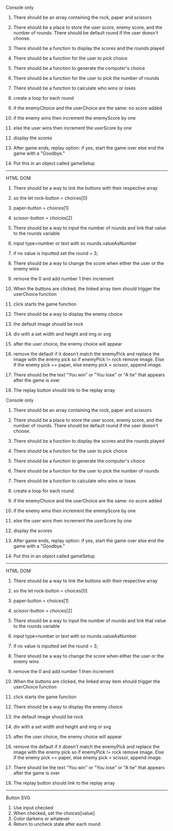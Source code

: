 Console only
1. There should be an array containing the rock, paper and scissors

2. There should be a place to store the user score, enemy score, and the number of rounds. There should be  default round if the user doesn't choose.

3. There should be a function to display the scores and the rounds played

4. There should be a function for the user to pick choice

5. There should be a function to generate the computer's choice

6. There should be a function for the user to pick the number of rounds

7. There should be a function to calculate who wins or loses

8. create a loop for each round
  1. if the enemyChoice and the userChoice are the same: no score added
  2. if the enemy wins then increment the enemyScore by one
  3. else the user wins then increment the userScore by one
  4. display the scores

9. After game ends, replay option: if yes, start the game over else end the game with a "Goodbye."

10. Put this in an object called gameSetup


---

HTML DOM
1. There should be a way to link the buttons with their respective array
 1. so the let rock-button = choices[0]
 2. paper-button = choices[1]
 3. scissor-button = choices[2]

2. There should be a way to input the number of rounds and link that value to the rounds variable
  1. input type=number or text with so rounds.valueAsNumber
  2. if no value is inputted set the round = 3;

3. There should be a way to change the score when either the user or the enemy wins
  1. remove the 0 and add number 1 then increment

4. When the buttons are clicked, the linked array item should trigger the userChoice function
  1. click starts the game function

5. There should be a way to display the enemy choice
  1. the default image should be rock
  2. div with a set width and height and img or svg
  3. after the user choice, the enemy choice will appear
  4. remove the default if it doesn't match the enemyPick and replace the image with the enemy pick so if enemyPick != rock remove image. Else if the enemy pick == paper, else enemy pick = scissor, append image.

6. There should be the text "You win" or "You lose" or "A tie" that appears after the game is over
7. The replay button should link to the replay array

Console only
1. There should be an array containing the rock, paper and scissors

2. There should be a place to store the user score, enemy score, and the number of rounds. There should be  default round if the user doesn't choose.

3. There should be a function to display the scores and the rounds played

4. There should be a function for the user to pick choice

5. There should be a function to generate the computer's choice

6. There should be a function for the user to pick the number of rounds

7. There should be a function to calculate who wins or loses

8. create a loop for each round
  1. if the enemyChoice and the userChoice are the same: no score added
  2. if the enemy wins then increment the enemyScore by one
  3. else the user wins then increment the userScore by one
  4. display the scores

9. After game ends, replay option: if yes, start the game over else end the game with a "Goodbye."

10. Put this in an object called gameSetup


---

HTML DOM
1. There should be a way to link the buttons with their respective array
 1. so the let rock-button = choices[0]
 2. paper-button = choices[1]
 3. scissor-button = choices[2]

2. There should be a way to input the number of rounds and link that value to the rounds variable
  1. input type=number or text with so rounds.valueAsNumber
  2. if no value is inputted set the round = 3;

3. There should be a way to change the score when either the user or the enemy wins
  1. remove the 0 and add number 1 then increment

4. When the buttons are clicked, the linked array item should trigger the userChoice function
  1. click starts the game function

5. There should be a way to display the enemy choice
  1. the default image should be rock
  2. div with a set width and height and img or svg
  3. after the user choice, the enemy choice will appear
  4. remove the default if it doesn't match the enemyPick and replace the image with the enemy pick so if enemyPick != rock remove image. Else if the enemy pick == paper, else enemy pick = scissor, append image.

6. There should be the text "You win" or "You lose" or "A tie" that appears after the game is over
7. The replay button should link to the replay array


---
Button SVG
1. Use input checked
 1. When checked, set the choices[value]
 2. Color darkens or whatever
 2. Return to uncheck state after each round
